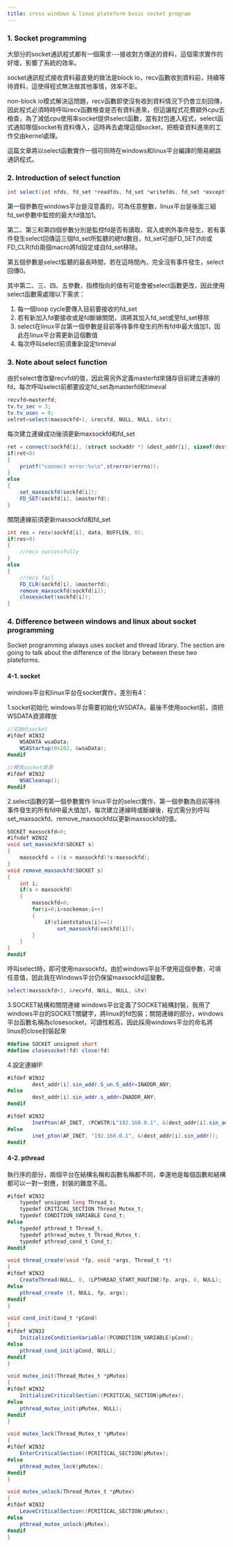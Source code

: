 ```yaml
---
title: cross windows & linux plateform basic socket program
---
```

### 1. Socket programming
大部分的socket通訊程式都有一個需求---接收對方傳送的資料，這個需求實作的好壞，影響了系統的效率。

socket通訊程式接收資料最直覺的做法是block io，recv函數收到資料前，持續等待資料，這使得程式無法做其他事情，效率不彰。

non-block io模式解決這問題，recv函數即使沒有收到資料情況下仍會立刻回傳，因此程式必須時時呼叫recv函數檢查是否有資料進來，但這讓程式花費額外cpu去檢查，為了減低cpu使用率socket提供select函數，當有封包進入程式，select函式通知哪個socket有資料傳入，這時再去處理這個socket，把檢查資料進來的工作交由kernel處理。

這篇文章將以select函數實作一個可同時在windows和linux平台編譯的簡易網路通訊程式。

### 2. Introduction of select function
```cs
int select(int nfds, fd_set *readfds, fd_set *writefds, fd_set *exceptfds, struct timeval *timeout);
```
第一個參數在windows平台是沒意義的，可為任意整數，linux平台是後面三組fd_set參數中監控的最大fd值加1。

第二、第三和第四個參數分別是監控fd是否有讀取、寫入或例外事件發生，若有事件發生select回傳這三個fd_set所監聽的總fd數目，fd_set可由FD_SET(fd)或FD_CLR(fd)兩個macro將fd設定或自fd_set移除。

第五個參數是select監聽的最長時間，若在這時間內，完全沒有事件發生，select回傳0。

其中第二、三、四、五參數，指標指向的值有可能會被select函數更改，因此使用select函數需處理以下需求：
1. 每一個loop cycle要傳入目前要接收的fd_set
2. 若有新加入fd要接收或是fd斷線關閉，須將其加入fd_set或至fd_set移除
3. select在linux平台第一個參數是目前等待事件發生的所有fd中最大值加1，因此在linux平台需更新這個數值
4. 每次呼叫select前須重新設定timeval


### 3. Note about select function
由於select會改變recvfd的值，因此需另外定義masterfd來儲存目前建立連線的fd，每次呼叫select前都要設定fd_set為masterfd和timeval
```cs
recvfd=masterfd;		
tv.tv_sec = 3;		
tv.tv_usec = 0;
selret=select(maxsockfd+1, &recvfd, NULL, NULL, &tv);
```

每次建立連線成功後須更新maxsockfd和fd_set
```cs
ret = connect(sockfd[i], (struct sockaddr *) &dest_addr[i], sizeof(dest_addr[i]));
if(ret<0)
{
	printf("connect error:%s\n",strerror(errno));
}
else
{			
	set_maxsockfd(sockfd[i]);			
	FD_SET(sockfd[i], &masterfd);
}
```

關閉連線前須更新maxsockfd和fd_set
```cs
int res = recv(sockfd[i], data, BUFFLEN, 0);
if(res>0)
{
	//recv successfully
}
else
{
	//recv fail
	FD_CLR(sockfd[i], &masterfd);
	remove_maxsockfd(sockfd[i]);
	closesocket(sockfd[i]);
}
```

### 4. Difference between windows and linux about socket programming
Socket programming always uses socket and thread library. The section are going to talk about the difference of the library between these two plateforms.
#### 4-1. socket
windows平台和linux平台在socket實作，差別有4：

1.socket初始化
windows平台需要初始化WSDATA，最後不使用socket前，須把WSDATA資源釋放
```cs
//初始化socket
#ifdef WIN32		
	WSADATA wsaData;		
	WSAStartup(0x202, &wsaData);
#endif

//釋放socket資源
#ifdef WIN32		
	WSACleanup();
#endif	
```
2.select函數的第一個參數實作
linux平台的select實作，第一個參數為目前等待事件發生的所有fd中最大值加1，每次建立連線時或斷線後，程式需分別呼叫set_maxsockfd、remove_maxsockfd以更新maxsockfd的值。
```cs
SOCKET maxsockfd=0;
#ifndef WIN32
void set_maxsockfd(SOCKET s)
{
	maxsockfd = ((s > maxsockfd)?s:maxsockfd);
}
void remove_maxsockfd(SOCKET s)
{
	int i;
	if(s > maxsockfd)
	{
		maxsockfd=0;
		for(i=0;i<sockemax;i++)
		{
			if(clientstatus[i]==1)
				set_maxsockfd(sockfd[i]);
		}
	}
}
#endif
```
呼叫select時，即可使用maxsockfd，由於windows平台不使用這個參數，可填任意值，因此我在Windows平台仍保留maxsockfd這變數。
```cs
select(maxsockfd+1, &recvfd, NULL, NULL, &tv)
```
3.SOCKET結構和關閉連線
windows平台定義了SOCKET結構封裝，我用了windows平台的SOCKET關鍵字，將linux的fd包裝；關閉連線的部分，windows平台函數名稱為closesocket，可讀性較高，因此採用windows平台的命名將linux的close封裝起來
```cs
#define SOCKET unsigned short
#define closesocket(fd) close(fd)
```
4.設定連線IP
```cs
#ifdef WIN32	
		dest_addr[i].sin_addr.S_un.S_addr=INADDR_ANY;
#else
		dest_addr[i].sin_addr.s_addr=INADDR_ANY;
#endif

#ifdef WIN32	
		InetPton(AF_INET, (PCWSTR)L"192.168.0.1", &(dest_addr[i].sin_addr));
#else
		inet_pton(AF_INET, "192.168.0.1", &(dest_addr[i].sin_addr));
#endif
```

#### 4-2. pthread

執行序的部分，兩個平台在結構名稱和函數名稱都不同，幸運地是每個函數和結構都可以一對一對應，封裝的難度不高。
```cs
#ifdef WIN32
	typedef unsigned long Thread_t;
	typedef CRITICAL_SECTION Thread_Mutex_t;
	typedef CONDITION_VARIABLE Cond_t;
#else
	typedef pthread_t Thread_t;
	typedef pthread_mutex_t Thread_Mutex_t;
	typedef pthread_cond_t Cond_t;
#endif

void thread_create(void *fp, void *args, Thread_t *t)
{
#ifdef WIN32
	CreateThread(NULL, 0, (LPTHREAD_START_ROUTINE)fp, args, 0, NULL);
#else
	pthread_create (t, NULL, fp, args);
#endif
}

void cond_init(Cond_t *pCond)
{
#ifdef WIN32
	InitializeConditionVariable((PCONDITION_VARIABLE)pCond);
#else
	pthread_cond_init(pCond, NULL);
#endif
}

void mutex_init(Thread_Mutex_t *pMutex)
{
#ifdef WIN32
	InitializeCriticalSection((PCRITICAL_SECTION)pMutex);
#else
	pthread_mutex_init(pMutex, NULL);
#endif
}

void mutex_lock(Thread_Mutex_t *pMutex)
{
#ifdef WIN32
	EnterCriticalSection((PCRITICAL_SECTION)pMutex);
#else
	pthread_mutex_lock(pMutex);
#endif
}

void mutex_unlock(Thread_Mutex_t *pMutex)
{
#ifdef WIN32
	LeaveCriticalSection((PCRITICAL_SECTION)pMutex);
#else
	pthread_mutex_unlock(pMutex);
#endif
}
```